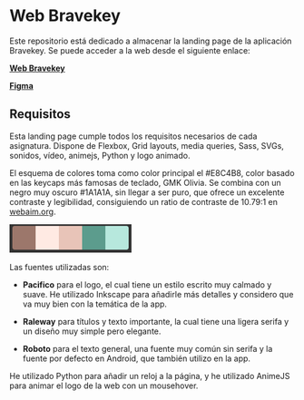 # Web Bravekey
Este repositorio está dedicado a almacenar la landing page de la aplicación Bravekey. Se puede acceder a
la web desde el siguiente enlace:

[**Web Bravekey**](https://torrespedrob.github.io/Web-Bravekey/)

[**Figma**](https://www.figma.com/file/4Gz3dFUMLuXoFdTJYvxFiS/Web-Bravekey?node-id=0%3A1)

## Requisitos
Esta landing page cumple todos los requisitos necesarios de cada asignatura.
Dispone de Flexbox, Grid layouts, media queries, Sass, SVGs, sonidos, vídeo, animejs, Python y logo animado.

El esquema de colores toma como color principal el #E8C4B8, color basado en las keycaps más famosas de teclado, GMK Olivia.
Se combina con un negro muy oscuro #1A1A1A, sin llegar a ser puro, que ofrece un excelente contraste y legibilidad, consiguiendo
un ratio de contraste de 10.79:1 en [webaim.org](https://webaim.org/resources/contrastchecker/).

![Colores](https://github.com/torrespedrob/Web-Bravekey/blob/main/colores.png)

Las fuentes utilizadas son:

 - **Pacifico** para el logo, el cual tiene un estilo escrito muy calmado y suave. He utilizado Inkscape para añadirle más detalles y considero que 
va muy bien con la temática de la app.

 - **Raleway** para títulos y texto importante, la cual tiene una ligera serifa y un diseño muy simple pero elegante.

 - **Roboto** para el texto general, una fuente muy común sin serifa y la fuente por defecto en Android, que también utilizo en la app.

He utilizado Python para añadir un reloj a la página, y he utilizado AnimeJS para animar el logo de la web con un mousehover.